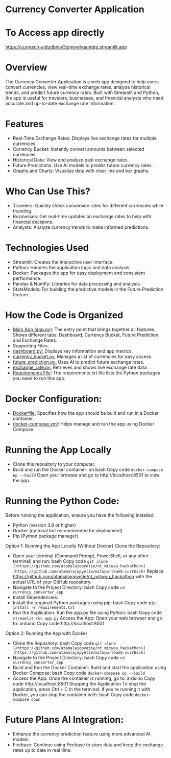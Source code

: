 # Currency Converter Application
# To Access app directly 
https://currexch-aidudbniw3gjmvwhgamqtp.streamlit.app
# Overview 
The Currency Converter Application is a web app designed to help users convert currencies, view real-time exchange rates, analyze historical trends, and predict future currency rates. Built with Streamlit and Python, the app is useful for travelers, businesses, and financial analysts who need accurate and up-to-date exchange rate information.

# Features
- Real-Time Exchange Rates: Displays live exchange rates for multiple currencies.
- Currency Bucket: Instantly convert amounts between selected currencies.
- Historical Data: View and analyze past exchange rates.
- Future Predictions: Use AI models to predict future currency rates.
- Graphs and Charts: Visualize data with clear line and bar graphs.

# Who Can Use This?
- Travelers: Quickly check conversion rates for different currencies while traveling.
- Businesses: Get real-time updates on exchange rates to help with financial decisions.
- Analysts: Analyze currency trends to make informed predictions.

# Technologies Used
- Streamlit: Creates the interactive user interface.
- Python: Handles the application logic and data analysis.
- Docker: Packages the app for easy deployment and consistent performance.
- Pandas & NumPy: Libraries for data processing and analysis.
- StatsModels: For building the predictive models in the Future Prediction feature.
  
# How the Code is Organized
- [Main App (app.py)](https://github.com/atamalajopyetie/nt_mitwpu_hackathon/blob/main/app.py "Main App (app.py)"): The entry point that brings together all features.
Shows different tabs: Dashboard, Currency Bucket, Future Prediction, and Exchange Rates.
- Supporting Files:
- [dashboard.py:](https://github.com/atamalajopyetie/nt_mitwpu_hackathon/blob/main/dashboard.py "dashboard.py:") Displays key information and app metrics.
- [currency_bucket.py:](https://github.com/atamalajopyetie/nt_mitwpu_hackathon/blob/main/currency_bucket.py "currency_bucket.py:") Manages a list of currencies for easy access.
- [future_prediction.py:](https://github.com/atamalajopyetie/nt_mitwpu_hackathon/blob/main/future_prediction.py "future_prediction.py:") Uses AI to predict future exchange rates.
- [exchange_rate.py:](https://github.com/atamalajopyetie/nt_mitwpu_hackathon/blob/main/exchange_rate.py "exchange_rate.py:") Retrieves and shows live exchange rate data.
- [Requirements File](https://github.com/atamalajopyetie/nt_mitwpu_hackathon/blob/main/requirements.txt "Requirements File"): The requirements.txt file lists the Python packages you need to run this app.
  
# Docker Configuration:
- [Dockerfile:](https://github.com/atamalajopyetie/nt_mitwpu_hackathon/blob/main/Dockerfile "Dockerfile:") Specifies how the app should be built and run in a Docker container.
- [docker-compose.yml](https://github.com/atamalajopyetie/nt_mitwpu_hackathon/blob/main/docker-compose.yml "docker-compose.yml"): Helps manage and run the app using Docker Compose.
  
# Running the App Locally 
- Clone this repository to your computer. 
- Build and run the Docker container:
	 on bash Copy code
	 `docker-compose up --build`
	 Open your browser and go to http://localhost:8501 to view the app.

# Running the Python Code:

Before running the application, ensure you have the following installed:

- Python (version 3.8 or higher)
- Docker (optional but recommended for deployment)
- Pip (Python package manager)

Option 1: Running the App Locally (Without Docker)
Clone the Repository:
- Open your terminal (Command Prompt, PowerShell, or any other terminal) and run:
bash Copy code
`git clone [<https://github.com/atamalajopyetie/nt_mitwpu_hackathon>](https://github.com/atamalajopyetie/mitwpu-team5-currExch)`
Replace [<https://github.com/atamalajopyetie/nt_mitwpu_hackathon>](https://github.com/atamalajopyetie/mitwpu-team5-currExch) with the actual URL of your GitHub repository.
- Navigate to the Project Directory:
bash Copy code
`cd currency_converter_app`
- Install Dependencies:
- Install the required Python packages using pip:
bash Copy code
`pip install -r requirements.txt`
- Run the Application:
Run the app.py file using Python:
bash Copy code
`streamlit run app.py`
Access the App:
Open your web browser and go to:
arduino
Copy code
http://localhost:8501

Option 2: Running the App with Docker
- Clone the Repository:
bash Copy code
`git clone [<https://github.com/atamalajopyetie/nt_mitwpu_hackathon>](https://github.com/atamalajopyetie/mitwpu-team5-currExch)`
- Navigate to the Project Directory:
bash Copy code
`cd currency_converter_app`
- Build and Run the Docker Container:
Build and start the application using Docker Compose:
bash Copy code
`docker-compose up --build`
- Access the App:
Once the container is running, go to:
arduino
Copy code
http://localhost:8501
Stopping the Application
To stop the application, press Ctrl + C in the terminal. If you're running it with Docker, you can stop the container with:
bash Copy code
`docker-compose down`

# Future Plans AI Integration:
- Enhance the currency prediction feature using more advanced AI models.
- Firebase: Continue using Firebase to store data and keep the exchange rates up to date in real time.
